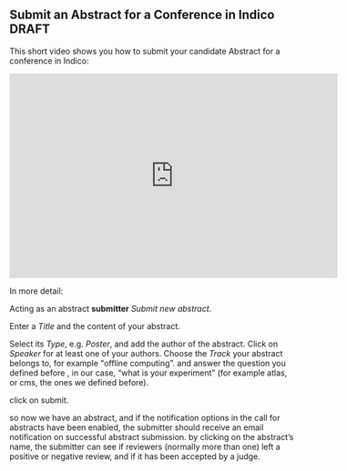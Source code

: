 ## Submit an Abstract for a Conference in Indico DRAFT

This short video shows you how to submit your candidate Abstract for a conference in Indico:

<iframe width="576" height="360" frameborder="0" src="https://cds.cern.ch/video/2275344?showTitle=true" allowfullscreen></iframe>

In more detail:

Acting as an abstract **submitter** _Submit new abstract_.

Enter a _Title_ and the content of your abstract.

Select its _Type_, e.g. _Poster_, and add the author of the abstract.
Click on _Speaker_ for at least one of your authors.
Choose the _Track_ your abstract belongs to, for example "offline computing”.
and answer the question you defined before , in our case, “what is your experiment” (for example atlas, or cms, the ones we defined before).

click on submit.

so now we have an abstract, and if the notification options in the call for abstracts have been enabled, the submitter should receive an email notification on successful abstract submission.
by clicking on the abstract’s name, the submitter can see if reviewers (normally more than one) left a positive or negative review, and if it has been accepted by a judge. 


